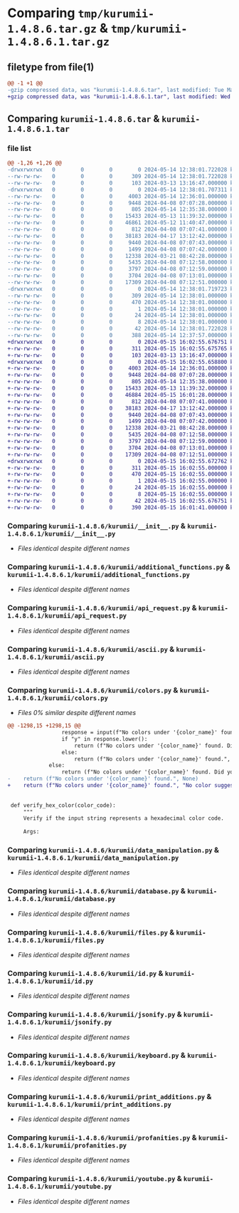 # Comparing `tmp/kurumii-1.4.8.6.tar.gz` & `tmp/kurumii-1.4.8.6.1.tar.gz`

## filetype from file(1)

```diff
@@ -1 +1 @@
-gzip compressed data, was "kurumii-1.4.8.6.tar", last modified: Tue May 14 12:38:01 2024, max compression
+gzip compressed data, was "kurumii-1.4.8.6.1.tar", last modified: Wed May 15 16:02:55 2024, max compression
```

## Comparing `kurumii-1.4.8.6.tar` & `kurumii-1.4.8.6.1.tar`

### file list

```diff
@@ -1,26 +1,26 @@
-drwxrwxrwx   0        0        0        0 2024-05-14 12:38:01.722028 kurumii-1.4.8.6/
--rw-rw-rw-   0        0        0      309 2024-05-14 12:38:01.722028 kurumii-1.4.8.6/PKG-INFO
--rw-rw-rw-   0        0        0      103 2024-03-13 13:16:47.000000 kurumii-1.4.8.6/README.md
-drwxrwxrwx   0        0        0        0 2024-05-14 12:38:01.707311 kurumii-1.4.8.6/kurumii/
--rw-rw-rw-   0        0        0     4003 2024-05-14 12:36:01.000000 kurumii-1.4.8.6/kurumii/__init__.py
--rw-rw-rw-   0        0        0     9448 2024-04-08 07:07:28.000000 kurumii-1.4.8.6/kurumii/additional_functions.py
--rw-rw-rw-   0        0        0      805 2024-05-14 12:35:38.000000 kurumii-1.4.8.6/kurumii/api_request.py
--rw-rw-rw-   0        0        0    15433 2024-05-13 11:39:32.000000 kurumii-1.4.8.6/kurumii/ascii.py
--rw-rw-rw-   0        0        0    46861 2024-05-12 11:40:47.000000 kurumii-1.4.8.6/kurumii/colors.py
--rw-rw-rw-   0        0        0      812 2024-04-08 07:07:41.000000 kurumii-1.4.8.6/kurumii/data_manipulation.py
--rw-rw-rw-   0        0        0    38183 2024-04-17 13:12:42.000000 kurumii-1.4.8.6/kurumii/database.py
--rw-rw-rw-   0        0        0     9440 2024-04-08 07:07:43.000000 kurumii-1.4.8.6/kurumii/files.py
--rw-rw-rw-   0        0        0     1499 2024-04-08 07:07:42.000000 kurumii-1.4.8.6/kurumii/id.py
--rw-rw-rw-   0        0        0    12338 2024-03-21 08:42:28.000000 kurumii-1.4.8.6/kurumii/jsonify.py
--rw-rw-rw-   0        0        0     5435 2024-04-08 07:12:58.000000 kurumii-1.4.8.6/kurumii/keyboard.py
--rw-rw-rw-   0        0        0     3797 2024-04-08 07:12:59.000000 kurumii-1.4.8.6/kurumii/print_additions.py
--rw-rw-rw-   0        0        0     3704 2024-04-08 07:13:01.000000 kurumii-1.4.8.6/kurumii/profanities.py
--rw-rw-rw-   0        0        0    17309 2024-04-08 07:12:51.000000 kurumii-1.4.8.6/kurumii/youtube.py
-drwxrwxrwx   0        0        0        0 2024-05-14 12:38:01.719723 kurumii-1.4.8.6/kurumii.egg-info/
--rw-rw-rw-   0        0        0      309 2024-05-14 12:38:01.000000 kurumii-1.4.8.6/kurumii.egg-info/PKG-INFO
--rw-rw-rw-   0        0        0      470 2024-05-14 12:38:01.000000 kurumii-1.4.8.6/kurumii.egg-info/SOURCES.txt
--rw-rw-rw-   0        0        0        1 2024-05-14 12:38:01.000000 kurumii-1.4.8.6/kurumii.egg-info/dependency_links.txt
--rw-rw-rw-   0        0        0       24 2024-05-14 12:38:01.000000 kurumii-1.4.8.6/kurumii.egg-info/requires.txt
--rw-rw-rw-   0        0        0        8 2024-05-14 12:38:01.000000 kurumii-1.4.8.6/kurumii.egg-info/top_level.txt
--rw-rw-rw-   0        0        0       42 2024-05-14 12:38:01.722028 kurumii-1.4.8.6/setup.cfg
--rw-rw-rw-   0        0        0      388 2024-05-14 12:37:57.000000 kurumii-1.4.8.6/setup.py
+drwxrwxrwx   0        0        0        0 2024-05-15 16:02:55.676751 kurumii-1.4.8.6.1/
+-rw-rw-rw-   0        0        0      311 2024-05-15 16:02:55.675765 kurumii-1.4.8.6.1/PKG-INFO
+-rw-rw-rw-   0        0        0      103 2024-03-13 13:16:47.000000 kurumii-1.4.8.6.1/README.md
+drwxrwxrwx   0        0        0        0 2024-05-15 16:02:55.658800 kurumii-1.4.8.6.1/kurumii/
+-rw-rw-rw-   0        0        0     4003 2024-05-14 12:36:01.000000 kurumii-1.4.8.6.1/kurumii/__init__.py
+-rw-rw-rw-   0        0        0     9448 2024-04-08 07:07:28.000000 kurumii-1.4.8.6.1/kurumii/additional_functions.py
+-rw-rw-rw-   0        0        0      805 2024-05-14 12:35:38.000000 kurumii-1.4.8.6.1/kurumii/api_request.py
+-rw-rw-rw-   0        0        0    15433 2024-05-13 11:39:32.000000 kurumii-1.4.8.6.1/kurumii/ascii.py
+-rw-rw-rw-   0        0        0    46884 2024-05-15 16:01:28.000000 kurumii-1.4.8.6.1/kurumii/colors.py
+-rw-rw-rw-   0        0        0      812 2024-04-08 07:07:41.000000 kurumii-1.4.8.6.1/kurumii/data_manipulation.py
+-rw-rw-rw-   0        0        0    38183 2024-04-17 13:12:42.000000 kurumii-1.4.8.6.1/kurumii/database.py
+-rw-rw-rw-   0        0        0     9440 2024-04-08 07:07:43.000000 kurumii-1.4.8.6.1/kurumii/files.py
+-rw-rw-rw-   0        0        0     1499 2024-04-08 07:07:42.000000 kurumii-1.4.8.6.1/kurumii/id.py
+-rw-rw-rw-   0        0        0    12338 2024-03-21 08:42:28.000000 kurumii-1.4.8.6.1/kurumii/jsonify.py
+-rw-rw-rw-   0        0        0     5435 2024-04-08 07:12:58.000000 kurumii-1.4.8.6.1/kurumii/keyboard.py
+-rw-rw-rw-   0        0        0     3797 2024-04-08 07:12:59.000000 kurumii-1.4.8.6.1/kurumii/print_additions.py
+-rw-rw-rw-   0        0        0     3704 2024-04-08 07:13:01.000000 kurumii-1.4.8.6.1/kurumii/profanities.py
+-rw-rw-rw-   0        0        0    17309 2024-04-08 07:12:51.000000 kurumii-1.4.8.6.1/kurumii/youtube.py
+drwxrwxrwx   0        0        0        0 2024-05-15 16:02:55.672762 kurumii-1.4.8.6.1/kurumii.egg-info/
+-rw-rw-rw-   0        0        0      311 2024-05-15 16:02:55.000000 kurumii-1.4.8.6.1/kurumii.egg-info/PKG-INFO
+-rw-rw-rw-   0        0        0      470 2024-05-15 16:02:55.000000 kurumii-1.4.8.6.1/kurumii.egg-info/SOURCES.txt
+-rw-rw-rw-   0        0        0        1 2024-05-15 16:02:55.000000 kurumii-1.4.8.6.1/kurumii.egg-info/dependency_links.txt
+-rw-rw-rw-   0        0        0       24 2024-05-15 16:02:55.000000 kurumii-1.4.8.6.1/kurumii.egg-info/requires.txt
+-rw-rw-rw-   0        0        0        8 2024-05-15 16:02:55.000000 kurumii-1.4.8.6.1/kurumii.egg-info/top_level.txt
+-rw-rw-rw-   0        0        0       42 2024-05-15 16:02:55.676751 kurumii-1.4.8.6.1/setup.cfg
+-rw-rw-rw-   0        0        0      390 2024-05-15 16:01:41.000000 kurumii-1.4.8.6.1/setup.py
```

### Comparing `kurumii-1.4.8.6/kurumii/__init__.py` & `kurumii-1.4.8.6.1/kurumii/__init__.py`

 * *Files identical despite different names*

### Comparing `kurumii-1.4.8.6/kurumii/additional_functions.py` & `kurumii-1.4.8.6.1/kurumii/additional_functions.py`

 * *Files identical despite different names*

### Comparing `kurumii-1.4.8.6/kurumii/api_request.py` & `kurumii-1.4.8.6.1/kurumii/api_request.py`

 * *Files identical despite different names*

### Comparing `kurumii-1.4.8.6/kurumii/ascii.py` & `kurumii-1.4.8.6.1/kurumii/ascii.py`

 * *Files identical despite different names*

### Comparing `kurumii-1.4.8.6/kurumii/colors.py` & `kurumii-1.4.8.6.1/kurumii/colors.py`

 * *Files 0% similar despite different names*

```diff
@@ -1298,15 +1298,15 @@
                 response = input(f"No colors under '{color_name}' found. Did you mean '{suggestion}'? (yes/no): ")
                 if "y" in response.lower():
                     return (f"No colors under '{color_name}' found. Did you mean '{suggestion}'?", suggestion)
                 else:
                     return (f"No colors under '{color_name}' found.", suggestion)
             else:
                 return (f"No colors under '{color_name}' found. Did you mean '{suggestion}'?", suggestion)
-    return (f"No colors under '{color_name}' found.", None)
+    return (f"No colors under '{color_name}' found.", "No color suggestion found")
 
 
 def verify_hex_color(color_code):
     """
     Verify if the input string represents a hexadecimal color code.
 
     Args:
```

### Comparing `kurumii-1.4.8.6/kurumii/data_manipulation.py` & `kurumii-1.4.8.6.1/kurumii/data_manipulation.py`

 * *Files identical despite different names*

### Comparing `kurumii-1.4.8.6/kurumii/database.py` & `kurumii-1.4.8.6.1/kurumii/database.py`

 * *Files identical despite different names*

### Comparing `kurumii-1.4.8.6/kurumii/files.py` & `kurumii-1.4.8.6.1/kurumii/files.py`

 * *Files identical despite different names*

### Comparing `kurumii-1.4.8.6/kurumii/id.py` & `kurumii-1.4.8.6.1/kurumii/id.py`

 * *Files identical despite different names*

### Comparing `kurumii-1.4.8.6/kurumii/jsonify.py` & `kurumii-1.4.8.6.1/kurumii/jsonify.py`

 * *Files identical despite different names*

### Comparing `kurumii-1.4.8.6/kurumii/keyboard.py` & `kurumii-1.4.8.6.1/kurumii/keyboard.py`

 * *Files identical despite different names*

### Comparing `kurumii-1.4.8.6/kurumii/print_additions.py` & `kurumii-1.4.8.6.1/kurumii/print_additions.py`

 * *Files identical despite different names*

### Comparing `kurumii-1.4.8.6/kurumii/profanities.py` & `kurumii-1.4.8.6.1/kurumii/profanities.py`

 * *Files identical despite different names*

### Comparing `kurumii-1.4.8.6/kurumii/youtube.py` & `kurumii-1.4.8.6.1/kurumii/youtube.py`

 * *Files identical despite different names*

